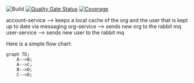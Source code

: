 ![Build](https://github.com/hostettler/sample-microservice-application/actions/workflows/maven.yml/badge.svg)
[![Quality Gate Status](https://sonarcloud.io/api/project_badges/measure?project=hostettler_sample-microservice-application&metric=alert_status)](https://sonarcloud.io/summary/new_code?id=hostettler_sample-microservice-application)
[![Coverage](https://sonarcloud.io/api/project_badges/measure?project=hostettler_sample-microservice-application&metric=coverage)](https://sonarcloud.io/summary/new_code?id=hostettler_sample-microservice-application)




account-service
--> keeps a local cache of the org and the user that is kept up to date via messaging
org-service
--> sends new org to the rabbit mq 
user-service
--> sends new user to the rabbit mq 


Here is a simple flow chart:

```mermaid
graph TD;
    A-->B;
    A-->C;
    B-->D;
    C-->D;
```